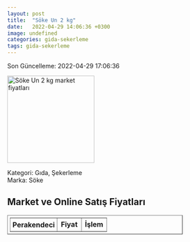 ```yaml
---
layout: post
title:  "Söke Un 2 kg"
date:   2022-04-29 14:06:36 +0300
image: undefined
categories: gida-sekerleme
tags: gida-sekerleme
---
```


Son Güncelleme: 2022-04-29 17:06:36

<img src="undefined" width="200" alt="Söke Un 2 kg market fiyatları" />

Kategori: Gıda, Şekerleme
<br />
Marka: Söke

<h2>Market ve Online Satış Fiyatları</h2>

<table border="1" style="padding: 5px;width:80%;">
  <tr>
    <td style="padding: 5px;"><strong>Perakendeci</strong></td>
    <td><strong>Fiyat</strong></td>
    <td><strong>İşlem</strong></td>
  </tr>
  
</table>
